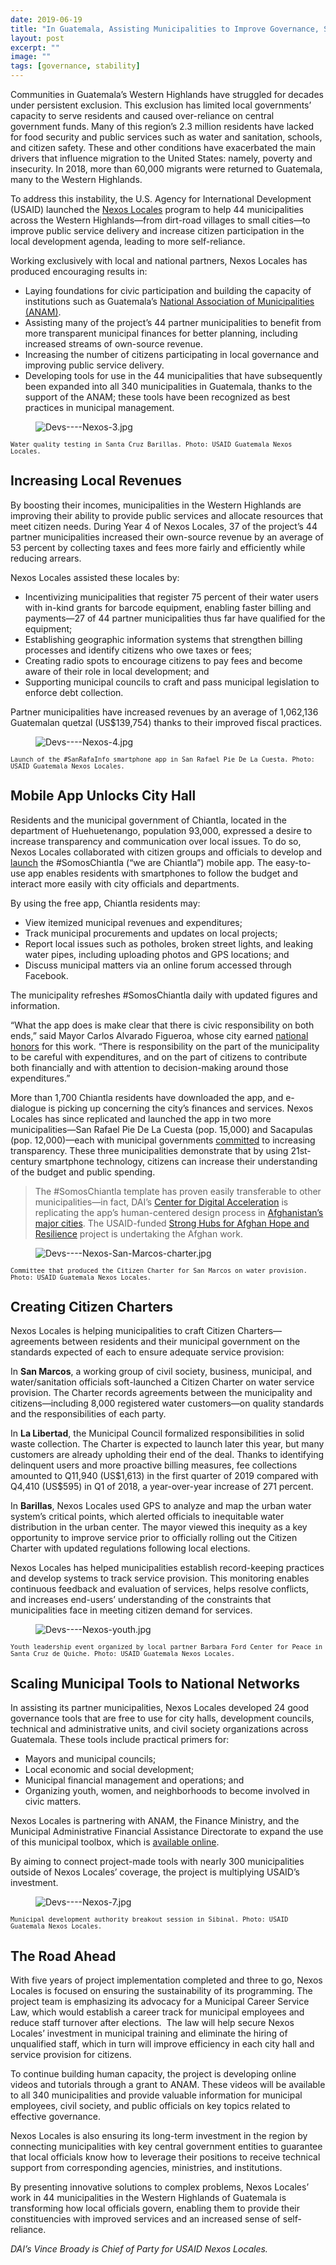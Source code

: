 ```yaml
---
date: 2019-06-19
title: "In Guatemala, Assisting Municipalities to Improve Governance, Services, and Self-Reliance"
layout: post
excerpt: ""
image: ""
tags: [governance, stability]
---
```

<p>Communities in Guatemala’s Western Highlands have struggled for decades under persistent exclusion. This exclusion has limited local governments’ capacity to serve residents and caused over-reliance on central government funds. Many of this region’s 2.3 million residents have lacked for food security and public services such as water and sanitation, schools, and citizen safety. These and other conditions have exacerbated the main drivers that influence migration to the United States: namely, poverty and insecurity. In 2018, more than 60,000 migrants were returned to Guatemala, many to the Western Highlands.</p><p>To address this instability, the U.S. Agency for International Development (USAID) launched the <a href="https://www.dai.com/our-work/projects/guatemala-nexos-locales">Nexos Locales</a> program to help 44 municipalities across the Western Highlands—from dirt-road villages to small cities—to improve public service delivery and increase citizen participation in the local development agenda, leading to more self-reliance.</p><p>Working exclusively with local and national partners, Nexos Locales has produced encouraging results in:</p><ul><li>Laying foundations for civic participation and building the capacity of institutions such as Guatemala’s <a href="http://anam.org.gt/site/">National Association of Municipalities (ANAM)</a>.</li><li>Assisting many of the project’s 44 partner municipalities to benefit from more transparent municipal finances for better planning, including increased streams of own-source revenue.</li><li>Increasing the number of citizens participating in local governance and improving public service delivery.</li><li>Developing tools for use in the 44 municipalities that have subsequently been expanded into all 340 municipalities in Guatemala, thanks to the support of the ANAM; these tools have been recognized as best practices in municipal management.</li></ul><figure class="kg-card kg-image-card"><img src="https://pubs.ghost.io/uploads/Devs----Nexos-3.jpg" class="kg-image" alt="Devs----Nexos-3.jpg" loading="lazy"></figure><p><code><code>Water quality testing in Santa Cruz Barillas. Photo: USAID Guatemala Nexos Locales.</code></code></p><h2 id="increasing-local-revenues">Increasing Local Revenues</h2><p>By boosting their incomes, municipalities in the Western Highlands are improving their ability to provide public services and allocate resources that meet citizen needs. During Year 4 of Nexos Locales, 37 of the project’s 44 partner municipalities increased their own-source revenue by an average of 53 percent by collecting taxes and fees more fairly and efficiently while reducing arrears.</p><p>Nexos Locales assisted these locales by:</p><ul><li>Incentivizing municipalities that register 75 percent of their water users with in-kind grants for barcode equipment, enabling faster billing and payments—27 of 44 partner municipalities thus far have qualified for the equipment;</li><li>Establishing geographic information systems that strengthen billing processes and identify citizens who owe taxes or fees;</li><li>Creating radio spots to encourage citizens to pay fees and become aware of their role in local development; and</li><li>Supporting municipal councils to craft and pass municipal legislation to enforce debt collection.</li></ul><p>Partner municipalities have increased revenues by an average of 1,062,136 Guatemalan quetzal (US$139,754) thanks to their improved fiscal practices.</p><figure class="kg-card kg-image-card"><img src="https://pubs.ghost.io/uploads/Devs----Nexos-4.jpg" class="kg-image" alt="Devs----Nexos-4.jpg" loading="lazy"></figure><p><code><code>Launch of the #SanRafaInfo smartphone app in San Rafael Pie De La Cuesta. Photo: USAID Guatemala Nexos Locales.</code></code></p><h2 id="mobile-app-unlocks-city-hall">Mobile App Unlocks City Hall</h2><p>Residents and the municipal government of Chiantla, located in the department of Huehuetenango, population 93,000, expressed a desire to increase transparency and communication over local issues. To do so, Nexos Locales collaborated with citizen groups and officials to develop and <a href="https://dai-global-digital.com/governance-app-guatemala.html">launch</a> the #SomosChiantla (“we are Chiantla”) mobile app. The easy-to-use app enables residents with smartphones to follow the budget and interact more easily with city officials and departments.</p><p>By using the free app, Chiantla residents may:</p><ul><li>View itemized municipal revenues and expenditures;</li><li>Track municipal procurements and updates on local projects;</li><li>Report local issues such as potholes, broken street lights, and leaking water pipes, including uploading photos and GPS locations; and</li><li>Discuss municipal matters via an online forum accessed through Facebook.</li></ul><p>The municipality refreshes #SomosChiantla daily with updated figures and information.</p><p>“What the app does is make clear that there is civic responsibility on both ends,” said Mayor Carlos Alvarado Figueroa, whose city earned <a href="https://www.dai.com/news/usaid-nexos-locales-partner-municipality-wins-technology-award">national honors</a> for this work. “There is responsibility on the part of the municipality to be careful with expenditures, and on the part of citizens to contribute both financially and with attention to decision-making around those expenditures.”</p><p>More than 1,700 Chiantla residents have downloaded the app, and e-dialogue is picking up concerning the city’s finances and services. Nexos Locales has since replicated and launched the app in two more municipalities—San Rafael Pie De La Cuesta (pop. 15,000) and Sacapulas (pop. 12,000)—each with municipal governments <a href="https://dai-global-digital.com/forking-with-design-thinking-in-guatemala.html">committed</a> to increasing transparency. These three municipalities demonstrate that by using 21st-century smartphone technology, citizens can increase their understanding of the budget and public spending.</p><blockquote>The #SomosChiantla template has proven easily transferable to other municipalities—in fact, DAI’s <a href="https://www.dai.com/our-work/solutions/digital-acceleration">Center for Digital Acceleration</a> is replicating the app’s human-centered design process in <a href="https://dai-global-digital.com/citizen-centered-design-and-frontier-insights-in-kabul-municipality.html">Afghanistan’s major cities</a>. The USAID-funded <a href="https://www.dai.com/our-work/projects/afghanistan-strong-hubs-afghan-hope-and-resilience-shahar">Strong Hubs for Afghan Hope and Resilience</a> project is undertaking the Afghan work.</blockquote><figure class="kg-card kg-image-card"><img src="https://pubs.ghost.io/uploads/Devs----Nexos-San-Marcos-charter.jpg" class="kg-image" alt="Devs----Nexos-San-Marcos-charter.jpg" loading="lazy"></figure><p><code><code>Committee that produced the Citizen Charter for San Marcos on water provision. Photo: USAID Guatemala Nexos Locales.</code></code></p><h2 id="creating-citizen-charters">Creating Citizen Charters</h2><p>Nexos Locales is helping municipalities to craft Citizen Charters—agreements between residents and their municipal government on the standards expected of each to ensure adequate service provision:</p><p>In <strong>San Marcos</strong>, a working group of civil society, business, municipal, and water/sanitation officials soft-launched a Citizen Charter on water service provision. The Charter records agreements between the municipality and citizens—including 8,000 registered water customers—on quality standards and the responsibilities of each party.</p><p>In <strong>La Libertad</strong>, the Municipal Council formalized responsibilities in solid waste collection. The Charter is expected to launch later this year, but many customers are already upholding their end of the deal. Thanks to identifying delinquent users and more proactive billing measures, fee collections amounted to Q11,940 (US$1,613) in the first quarter of 2019 compared with Q4,410 (US$595) in Q1 of 2018, a year-over-year increase of 271 percent.</p><p>In <strong>Barillas</strong>, Nexos Locales used GPS to analyze and map the urban water system’s critical points, which alerted officials to inequitable water distribution in the urban center. The mayor viewed this inequity as a key opportunity to improve service prior to officially rolling out the Citizen Charter with updated regulations following local elections.</p><p>Nexos Locales has helped municipalities establish record-keeping practices and develop systems to track service provision. This monitoring enables continuous feedback and evaluation of services, helps resolve conflicts, and increases end-users’ understanding of the constraints that municipalities face in meeting citizen demand for services.</p><figure class="kg-card kg-image-card"><img src="https://pubs.ghost.io/uploads/Devs----Nexos-youth.jpg" class="kg-image" alt="Devs----Nexos-youth.jpg" loading="lazy"></figure><p><code><code>Youth leadership event organized by local partner Barbara Ford Center for Peace in Santa Cruz de Quiche. Photo: USAID Guatemala Nexos Locales.</code></code></p><h2 id="scaling-municipal-tools-to-national-networks">Scaling Municipal Tools to National Networks</h2><p>In assisting its partner municipalities, Nexos Locales developed 24 good governance tools that are free to use for city halls, development councils, technical and administrative units, and civil society organizations across Guatemala. These tools include practical primers for:</p><ul><li>Mayors and municipal councils;</li><li>Local economic and social development;</li><li>Municipal financial management and operations; and</li><li>Organizing youth, women, and neighborhoods to become involved in civic matters.</li></ul><p>Nexos Locales is partnering with ANAM, the Finance Ministry, and the Municipal Administrative Financial Assistance Directorate to expand the use of this municipal toolbox, which is <a href="http://anam.org.gt/cajadeherramientas/">available online</a>.</p><p>By aiming to connect project-made tools with nearly 300 municipalities outside of Nexos Locales’ coverage, the project is multiplying USAID’s investment.</p><figure class="kg-card kg-image-card"><img src="https://pubs.ghost.io/uploads/Devs----Nexos-7.jpg" class="kg-image" alt="Devs----Nexos-7.jpg" loading="lazy"></figure><p><code><code>Municipal development authority breakout session in Sibinal. Photo: USAID Guatemala Nexos Locales.</code></code></p><h2 id="the-road-ahead">The Road Ahead</h2><p>With five years of project implementation completed and three to go, Nexos Locales is focused on ensuring the sustainability of its programming. The project team is emphasizing its advocacy for a Municipal Career Service Law, which would establish a career track for municipal employees and reduce staff turnover after elections.  The law will help secure Nexos Locales’ investment in municipal training and eliminate the hiring of unqualified staff, which in turn will improve efficiency in each city hall and service provision for citizens.</p><p>To continue building human capacity, the project is developing online videos and tutorials through a grant to ANAM. These videos will be available to all 340 municipalities and provide valuable information for municipal employees, civil society, and public officials on key topics related to effective governance.</p><p>Nexos Locales is also ensuring its long-term investment in the region by connecting municipalities with key central government entities to guarantee that local officials know how to leverage their positions to receive technical support from corresponding agencies, ministries, and institutions.</p><p>By presenting innovative solutions to complex problems, Nexos Locales’ work in 44 municipalities in the Western Highlands of Guatemala is transforming how local officials govern, enabling them to provide their constituencies with improved services and an increased sense of self-reliance.</p><p><em>DAI’s Vince Broady is Chief of Party for USAID Nexos Locales.</em></p>
  